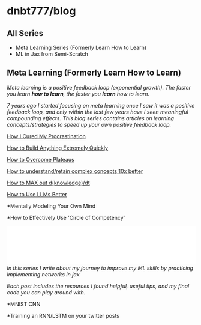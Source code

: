 # dnbt777/blog

## All Series
- Meta Learning Series (Formerly Learn How to Learn)
- ML in Jax from Semi-Scratch


## Meta Learning (Formerly Learn How to Learn)
<i color="#222">Meta learning is a positive feedback loop (exponential growth). The faster you learn **how to learn**, the faster you **learn** how to learn.

7 years ago I started focusing on meta learning once I saw it was a positive feedback loop, and only within the last few years have I seen meaningful compounding effects. This blog series contains articles on learning concepts/strategies to speed up your own positive feedback loop.</i>

[How I Cured My Procrastination](https://learnhowtolearn.org/how-i-cured-procrastination/)

[How to Build Anything Extremely Quickly](https://learnhowtolearn.org/how-to-build-extremely-quickly/)

[How to Overcome Plateaus](https://learnhowtolearn.org/how-to-overcome-plateaus/)

[How to understand/retain complex concepts 10x better](https://learnhowtolearn.org/how-to-understand-and-retain-any-concept-10x-better/)

[How to MAX out d(knowledge)/dt](https://learnhowtolearn.org/how-to-max-out-useful-knowledge/)

[How to Use LLMs Better](https://learnhowtolearn.org/wiki/how-to-use-llms-better/)

*Mentally Modeling Your Own Mind

*How to Effectively Use 'Circle of Competency'



<div>
    <img src="style.svg" width="800" height="100">
</div>
<i>
In this series I write about my journey to improve my ML skills by practicing implementing networks in jax.

Each post includes the resources I found helpful, useful tips, and my final code you can play around with.</i>


*MNIST CNN

*Training an RNN/LSTM on your twitter posts
